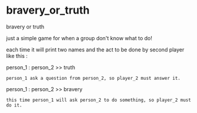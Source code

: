 # bravery_or_truth
bravery or truth

just a simple game for when a group don't know what to do!

each time it will print two names and the act to be done by second player like this :

person_1  :  person_2  >>  truth

    person_1 ask a question from person_2, so player_2 must answer it.
    
person_1  :  person_2  >>  bravery

    this time person_1 will ask person_2 to do something, so player_2 must do it.
